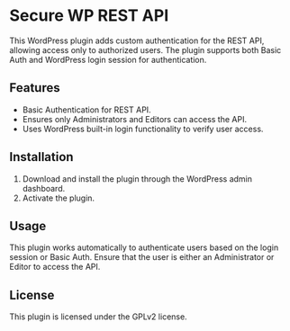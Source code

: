 # Secure WP REST API

This WordPress plugin adds custom authentication for the REST API, allowing access only to authorized users. The plugin supports both Basic Auth and WordPress login session for authentication. 

## Features
- Basic Authentication for REST API.
- Ensures only Administrators and Editors can access the API.
- Uses WordPress built-in login functionality to verify user access.

## Installation
1. Download and install the plugin through the WordPress admin dashboard.
2. Activate the plugin.

## Usage
This plugin works automatically to authenticate users based on the login session or Basic Auth. Ensure that the user is either an Administrator or Editor to access the API.

## License
This plugin is licensed under the GPLv2 license.
